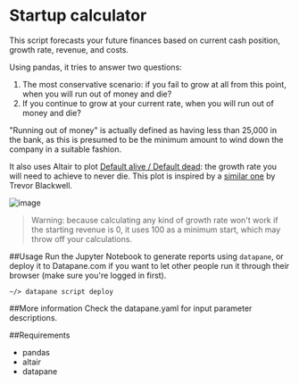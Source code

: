 # Startup calculator
This script forecasts your future finances based on current cash position, growth rate, revenue, and costs.

Using pandas, it tries to answer two questions:

1. The most conservative scenario: if you fail to grow at all from this point, when you will run out of money and die? 
2. If you continue to grow at your current rate, when you will run out of money and die?

"Running out of money" is actually defined as having less than 25,000 in the bank, as this is presumed to be the minimum amount to wind down the company in a suitable fashion. 

It also uses Altair to plot [Default alive / Default dead](http://paulgraham.com/aord.html): the growth rate you will need to achieve to never die. This plot is inspired by a [similar one](http://growth.tlb.org/#) by Trevor Blackwell.

<img alt="image" src="https://user-images.githubusercontent.com/3541695/81616582-a6931780-93db-11ea-818a-752ef5642e8b.png">

>Warning: because calculating any kind of growth rate won't work if the starting revenue is 0, it uses 100 as a minimum start, which may throw off your calculations.

##Usage
Run the Jupyter Notebook to generate reports using `datapane`, or deploy it to Datapane.com if you want to let other people run it through their browser (make sure you're logged in first).

```
~/> datapane script deploy
```

##More information
Check the datapane.yaml for input parameter descriptions.

##Requirements

- pandas
- altair
- datapane